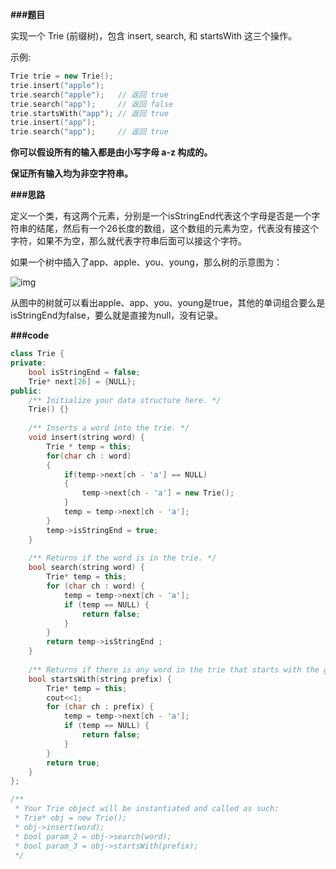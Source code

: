 **###题目**

实现一个 Trie (前缀树)，包含 insert, search, 和 startsWith 这三个操作。

示例:

```cpp
Trie trie = new Trie();
trie.insert("apple");
trie.search("apple");   // 返回 true
trie.search("app");     // 返回 false
trie.startsWith("app"); // 返回 true
trie.insert("app");   
trie.search("app");     // 返回 true
```

**你可以假设所有的输入都是由小写字母 a-z 构成的。**

**保证所有输入均为非空字符串。**

**###思路**

定义一个类，有这两个元素，分别是一个isStringEnd代表这个字母是否是一个字符串的结尾，然后有一个26长度的数组，这个数组的元素为空，代表没有接这个字符，如果不为空，那么就代表字符串后面可以接这个字符。

如果一个树中插入了app、apple、you、young，那么树的示意图为：

![img](https://pic4.zhimg.com/80/v2-97badd6f49333eb88290e6178b9ff437_720w.jpg)

从图中的树就可以看出apple、app、you、young是true，其他的单词组合要么是isStringEnd为false，要么就是直接为null，没有记录。

**###code**

```cpp
class Trie {
private:
    bool isStringEnd = false;
    Trie* next[26] = {NULL};
public:
    /** Initialize your data structure here. */
    Trie() {}
    
    /** Inserts a word into the trie. */
    void insert(string word) {
        Trie * temp = this;
        for(char ch : word)
        {
            if(temp->next[ch - 'a'] == NULL)
            {
                temp->next[ch - 'a'] = new Trie();
            }
            temp = temp->next[ch - 'a'];
        }
        temp->isStringEnd = true;
    }
    
    /** Returns if the word is in the trie. */
    bool search(string word) {
        Trie* temp = this;
        for (char ch : word) {
            temp = temp->next[ch - 'a'];
            if (temp == NULL) {
                return false;
            }
        }
        return temp->isStringEnd ;
    }
    
    /** Returns if there is any word in the trie that starts with the given prefix. */
    bool startsWith(string prefix) {
        Trie* temp = this;
        cout<<1;
        for (char ch : prefix) {
            temp = temp->next[ch - 'a'];
            if (temp == NULL) {
                return false;
            }
        }
        return true;
    }
};

/**
 * Your Trie object will be instantiated and called as such:
 * Trie* obj = new Trie();
 * obj->insert(word);
 * bool param_2 = obj->search(word);
 * bool param_3 = obj->startsWith(prefix);
 */
```